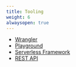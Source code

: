 ```yaml
---
title: Tooling
weight: 6
alwaysopen: true
---
```


- [Wrangler](/tooling/wrangler)
- [Playground](/tooling/playground)
- [Serverless Framework](/tooling/serverless)
- [REST API](/tooling/api)
